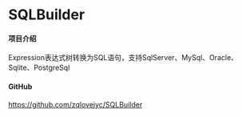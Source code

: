 # SQLBuilder

#### 项目介绍
Expression表达式树转换为SQL语句，支持SqlServer、MySql、Oracle、Sqlite、PostgreSql

#### GitHub
https://github.com/zqlovejyc/SQLBuilder
